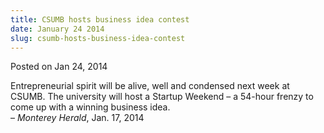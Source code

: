 ```yaml
---
title: CSUMB hosts business idea contest
date: January 24 2014
slug: csumb-hosts-business-idea-contest
---
```


 



<span class="date">Posted on Jan 24, 2014    </span>
<p>Entrepreneurial spirit will be alive, well and condensed next
week at CSUMB. The university will host a Startup Weekend &#x2013; a
54-hour frenzy to come up with a winning business idea.<br>
&#x2013; <em>Monterey Herald</em>, Jan. 17, 2014</br></p>





 
